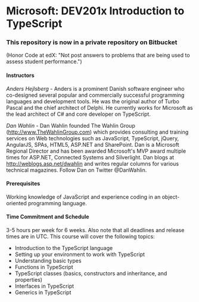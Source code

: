 # Microsoft: DEV201x Introduction to TypeScript

### This repository is now in a private repository on Bitbucket
(Honor Code at edX: "Not post answers to problems that are being used to assess student performance.")

#### Instructors

*Anders Hejlsberg* - Anders is a prominent Danish software engineer who co-designed several popular
and commercially successful programming languages and development tools. He was the original author
of Turbo Pascal and the chief architect of Delphi. He currently works for Microsoft as the lead architect
of C# and core developer on TypeScript.

*Dan Wahlin* - Dan Wahlin founded The Wahlin Group (http://www.TheWahlinGroup.com) which
provides consulting and training services on Web technologies such as JavaScript, TypeScript, jQuery,
AngularJS, SPAs, HTML5, ASP.NET and SharePoint. Dan is a Microsoft Regional Director and has been
awarded Microsoft's MVP award multiple times for ASP.NET, Connected Systems and Silverlight. Dan
blogs at http://weblogs.asp.net/dwahlin and writes regular columns for various technical magazines.
Follow Dan on Twitter @DanWahlin.

#### Prerequisites

Working knowledge of JavaScript and experience coding in an object-oriented programming language.

#### Time Commitment and Schedule

3-5 hours per week for 6 weeks. Also note that all deadlines and release times are in UTC. This
course will cover the following topics:

- Introduction to the TypeScript language
- Setting up your environment to work with TypeScript
- Understanding basic types
- Functions in TypeScript
- TypeScript classes (basics, constructors and inheritance, and properties)
- Interfaces in TypeScript
- Generics in TypeScript
